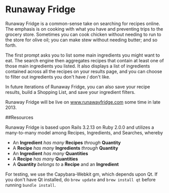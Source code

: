 # Runaway Fridge

Runaway Fridge is a common-sense take on searching for recipes online.
The emphasis is on cooking with what you have and preventing trips to the grocery store.
Sometimes you can cook chicken without needing to run to the store for olive oil; you 
can make stew without needing butter; and so forth.

The first prompt asks you to list some main ingredients you might want to eat.
The search engine then aggregates recipes that contain at least one of those main ingredients
you listed. It also displays a list of ingredients contained across all the recipes on your results page,
and you can choose to filter out ingredients you don't have / don't like.

In future iterations of Runaway Fridge, you can also save your recipe results,
build a Shopping List, and save your ingredient filters.

Runaway Fridge will be live on www.runawayfridge.com some time in late 2013.


##Resources

Runaway Fridge is based upon Rails 3.2.13 on Ruby 2.0.0 and utilizes a many-to-many model among
Recipes, Ingredients, and Searches, whereby

* An **Ingredient** *has many* **Recipes** *through* **Quantity**
* A **Recipe** *has many* **Ingredients** *through* **Quantity**
* An **Ingredient** *has many* **Quantities**
* A **Recipe** *has many* **Quantities**
* A **Quantity** *belongs to* a **Recipe** and an **Ingredient**



For testing, we use the Capybara-Webkit gm, which depends upon Qt. If you don't have Qt installed,
do `brew update` and `brew install qt` before running `bundle install`.
